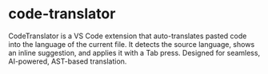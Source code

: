 # code-translator
CodeTranslator is a VS Code extension that auto-translates pasted code into the language of the current file. It detects the source language, shows an inline suggestion, and applies it with a Tab press. Designed for seamless, AI-powered, AST-based translation.

